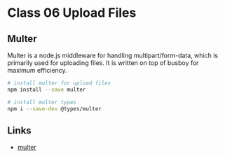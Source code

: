 # Class 06 Upload Files

## Multer

Multer is a node.js middleware for handling multipart/form-data, which is primarily used for uploading files. It is written on top of busboy for maximum efficiency.

```bash
# install multer for upload files
npm install --save multer

# install multer types
npm i --save-dev @types/multer
```

## Links

- [multer](https://www.npmjs.com/package/multer)